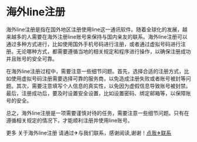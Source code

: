 # 海外line注册

海外line注册是指在国外地区注册使用line这一通讯软件。随着全球化的发展，越来越多的人需要在海外注册line账号来保持与国内亲友的联系。海外line注册可以通过多种方式进行，比如使用国外手机号码进行注册，或者通过虚拟号码进行注册。无论哪种方式，都需要遵循当地的相关规定和程序进行操作，以确保注册成功并且账号的安全可靠。

在海外line注册过程中，需要注意一些细节问题。首先，选择合适的注册方式，比如使用虚拟号码注册需要选择可靠的服务商，以免造成注册失败或者账号被封等问题。其次，需要注意填写个人信息的真实性，以免因为虚假信息导致账号被封禁。最后，注册成功后，要及时设置安全设置，比如设置密码、绑定邮箱等，以保障账号的安全。

总之，海外line注册是一项需要谨慎对待的任务，需要注意一些细节问题。只有在遵循相关规定的情况下，才能顺利注册并使用line账号。

更多 关于海外line注册 请通过✈与我们联系，感谢阅读,谢谢！[点我✈联系](https://acc.k02.cc)